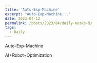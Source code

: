 ```yaml
---
title: 'Auto-Exp-Machine'
excerpt: "Auto-Exp-Machine..."
date: 2023-04-12
permalink: /posts/2023/04/daily-notes-9/
tags:
  - Daily
---
```


Auto-Exp-Machine

AI+Robot+Optimization
